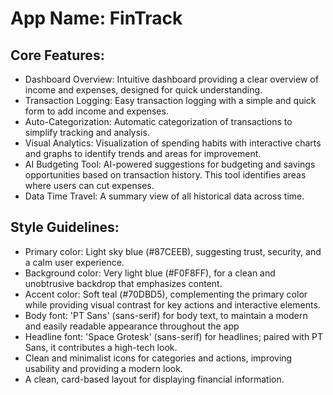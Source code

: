 # **App Name**: FinTrack

## Core Features:

- Dashboard Overview: Intuitive dashboard providing a clear overview of income and expenses, designed for quick understanding.
- Transaction Logging: Easy transaction logging with a simple and quick form to add income and expenses.
- Auto-Categorization: Automatic categorization of transactions to simplify tracking and analysis.
- Visual Analytics: Visualization of spending habits with interactive charts and graphs to identify trends and areas for improvement.
- AI Budgeting Tool: AI-powered suggestions for budgeting and savings opportunities based on transaction history. This tool identifies areas where users can cut expenses.
- Data Time Travel: A summary view of all historical data across time.

## Style Guidelines:

- Primary color: Light sky blue (#87CEEB), suggesting trust, security, and a calm user experience.
- Background color: Very light blue (#F0F8FF), for a clean and unobtrusive backdrop that emphasizes content.
- Accent color: Soft teal (#70DBD5), complementing the primary color while providing visual contrast for key actions and interactive elements.
- Body font: 'PT Sans' (sans-serif) for body text, to maintain a modern and easily readable appearance throughout the app
- Headline font: 'Space Grotesk' (sans-serif) for headlines; paired with PT Sans, it contributes a high-tech look.
- Clean and minimalist icons for categories and actions, improving usability and providing a modern look.
- A clean, card-based layout for displaying financial information.